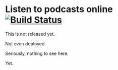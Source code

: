 # Listen to podcasts online [![Build Status](https://secure.travis-ci.org/emillon/pod.png)](http://travis-ci.org/emillon/pod)

This is not released yet.

Not even deployed.

Seriously, nothing to see here.

Yet.
